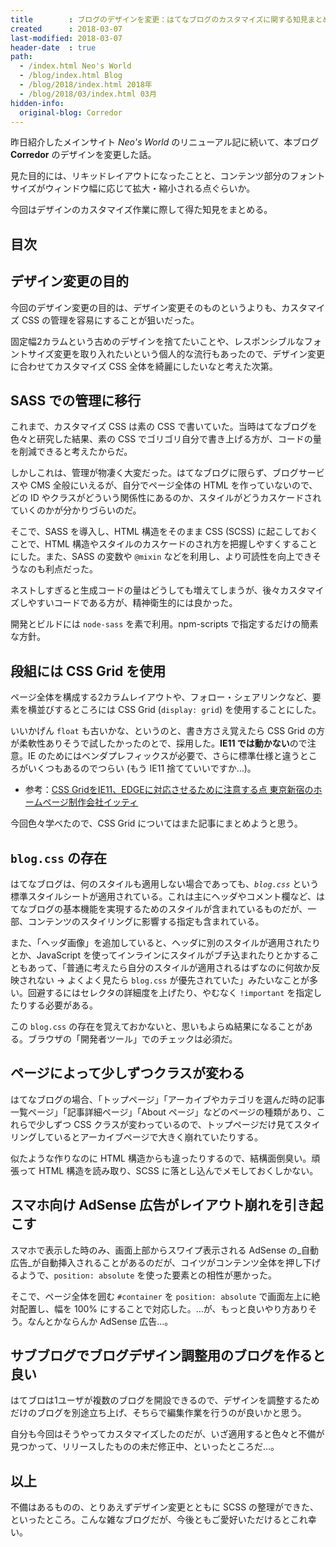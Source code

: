 ```yaml
---
title        : ブログのデザインを変更：はてなブログのカスタマイズに関する知見まとめ
created      : 2018-03-07
last-modified: 2018-03-07
header-date  : true
path:
  - /index.html Neo's World
  - /blog/index.html Blog
  - /blog/2018/index.html 2018年
  - /blog/2018/03/index.html 03月
hidden-info:
  original-blog: Corredor
---
```


昨日紹介したメインサイト _Neo's World_ のリニューアル記に続いて、本ブログ **Corredor** のデザインを変更した話。

見た目的には、リキッドレイアウトになったことと、コンテンツ部分のフォントサイズがウィンドウ幅に応じて拡大・縮小される点ぐらいか。

今回はデザインのカスタマイズ作業に際して得た知見をまとめる。

## 目次

## デザイン変更の目的

今回のデザイン変更の目的は、デザイン変更そのものというよりも、カスタマイズ CSS の管理を容易にすることが狙いだった。

固定幅2カラムという古めのデザインを捨てたいことや、レスポンシブルなフォントサイズ変更を取り入れたいという個人的な流行もあったので、デザイン変更に合わせてカスタマイズ CSS 全体を綺麗にしたいなと考えた次第。

## SASS での管理に移行

これまで、カスタマイズ CSS は素の CSS で書いていた。当時はてなブログを色々と研究した結果、素の CSS でゴリゴリ自分で書き上げる方が、コードの量を削減できると考えたからだ。

しかしこれは、管理が物凄く大変だった。はてなブログに限らず、ブログサービスや CMS 全般にいえるが、自分でページ全体の HTML を作っていないので、どの ID やクラスがどういう関係性にあるのか、スタイルがどうカスケードされていくのかが分かりづらいのだ。

そこで、SASS を導入し、HTML 構造をそのまま CSS (SCSS) に起こしておくことで、HTML 構造やスタイルのカスケードのされ方を把握しやすくすることにした。また、SASS の変数や `@mixin` などを利用し、より可読性を向上できそうなのも利点だった。

ネストしすぎると生成コードの量はどうしても増えてしまうが、後々カスタマイズしやすいコードである方が、精神衛生的には良かった。

開発とビルドには `node-sass` を素で利用。npm-scripts で指定するだけの簡素な方針。

## 段組には CSS Grid を使用

ページ全体を構成する2カラムレイアウトや、フォロー・シェアリンクなど、要素を横並びするところには CSS Grid (`display: grid`) を使用することにした。

いいかげん `float` も古いかな、というのと、書き方さえ覚えたら CSS Grid の方が柔軟性ありそうで試したかったのとで、採用した。**IE11 では動かない**ので注意。IE のためにはベンダプレフィックスが必要で、さらに標準仕様と違うところがいくつもあるのでつらい (もう IE11 捨てていいですか…)。

- 参考：[CSS GridをIE11、EDGEに対応させるために注意する点 東京新宿のホームページ制作会社イッティ](https://www.itti.jp/web-staff/css-grid.php)

今回色々学べたので、CSS Grid についてはまた記事にまとめようと思う。

## `blog.css` の存在

はてなブログは、何のスタイルも適用しない場合であっても、_`blog.css`_ という標準スタイルシートが適用されている。これは主にヘッダやコメント欄など、はてなブログの基本機能を実現するためのスタイルが含まれているものだが、一部、コンテンツのスタイリングに影響する指定も含まれている。

また、「ヘッダ画像」を追加していると、ヘッダに別のスタイルが適用されたりとか、JavaScript を使ってインラインにスタイルがブチ込まれたりとかすることもあって、「普通に考えたら自分のスタイルが適用されるはずなのに何故か反映されない → よくよく見たら `blog.css` が優先されていた」みたいなことが多い。回避するにはセレクタの詳細度を上げたり、やむなく `!important` を指定したりする必要がある。

この `blog.css` の存在を覚えておかないと、思いもよらぬ結果になることがある。ブラウザの「開発者ツール」でのチェックは必須だ。

## ページによって少しずつクラスが変わる

はてなブログの場合、「トップページ」「アーカイブやカテゴリを選んだ時の記事一覧ページ」「記事詳細ページ」「About ページ」などのページの種類があり、これらで少しずつ CSS クラスが変わっているので、トップページだけ見てスタイリングしているとアーカイブページで大きく崩れていたりする。

似たような作りなのに HTML 構造からも違ったりするので、結構面倒臭い。頑張って HTML 構造を読み取り、SCSS に落とし込んでメモしておくしかない。

## スマホ向け AdSense 広告がレイアウト崩れを引き起こす

スマホで表示した時のみ、画面上部からスワイプ表示される AdSense の_自動広告_が自動挿入されることがあるのだが、コイツがコンテンツ全体を押し下げるようで、`position: absolute` を使った要素との相性が悪かった。

そこで、ページ全体を囲む `#container` を `position: absolute` で画面左上に絶対配置し、幅を 100% にすることで対応した。…が、もっと良いやり方ありそう。なんとかならんか AdSense 広告…。

## サブブログでブログデザイン調整用のブログを作ると良い

はてブロは1ユーザが複数のブログを開設できるので、デザインを調整するためだけのブログを別途立ち上げ、そちらで編集作業を行うのが良いかと思う。

自分も今回はそうやってカスタマイズしたのだが、いざ適用すると色々と不備が見つかって、リリースしたものの未だ修正中、といったところだ…。

## 以上

不備はあるものの、とりあえずデザイン変更とともに SCSS の整理ができた、といったところ。こんな雑なブログだが、今後ともご愛好いただけるとこれ幸い。
